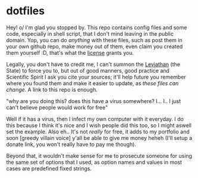 
# dotfiles

Hey! o/ I'm glad you stopped by. This repo contains config files and some code,
especially in shell script, that I don't mind leaving in the public domain.
Yop, you can do *anything* with these files, such as post them in your own
github repo, make money out of them, even claim you created them yourself :D,
that's what the [license](UNLICENSE) grants you.

Legally, you don't have to credit me, I can't summon the [Leviathan][1] (the
State) to force you to, but out of good manners, good practice and Scientific
Spirit I ask you cite your sources; it'll help future you remember where you
found them and make it easier to update, as *these files can change*. A link to
this repo is enough.

[1]: https://en.wikipedia.org/wiki/Leviathan_(Hobbes_book)

"why are you doing this? does this have a virus somewhere? I... I.. I just
can't believe people would work for free"

Well if it has a virus, then I infect my own computer with it everyday. I do
this because I think it's nice and I wish people did this too, so I might
aswell set the example. Also eh.. It's not _really_ for free, it adds to my
portfolio and soon [greedy villain voice] y'all be able to give me money heheh
(I'll setup a donate link, you won't really have to pay me though).

Beyond that, it wouldn't make sense for me to prosecute someone for using the
same set of options that I used, as option names and values in most cases are
predefined fixed strings.

